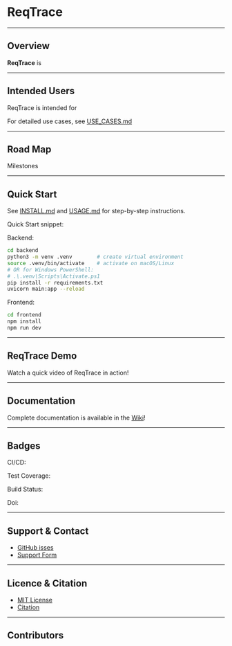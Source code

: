 # ReqTrace
---
## Overview 
**ReqTrace** is 

---

## Intended Users 
ReqTrace is intended for 

For detailed use cases, see [USE_CASES.md](docs/USE_CASES.md)

---

## Road Map 
Milestones  

---

## Quick Start 
See [INSTALL.md](docs/INSTALL.md) and [USAGE.md](docs/USAGE.md) for step-by-step instructions.  

Quick Start snippet: 

Backend: 

```bash
cd backend
python3 -m venv .venv        # create virtual environment
source .venv/bin/activate    # activate on macOS/Linux
# OR for Windows PowerShell:
# .\.venv\Scripts\Activate.ps1
pip install -r requirements.txt
uvicorn main:app --reload
```

Frontend: 
```bash
cd frontend
npm install 
npm run dev
```
---

##  ReqTrace Demo
Watch a quick video of ReqTrace in action! 

---

## Documentation
Complete documentation is available in the [Wiki](https://github.com/tiva710/SE_Project_2/wiki)!

---

## Badges
CI/CD: 

Test Coverage: 

Build Status: 

Doi: 

---

## Support & Contact
- [GitHub isses](https://github.com/tiva710/SE_Project_2/issues)
- [Support Form](https://docs.google.com/forms/d/e/1FAIpQLSfnR0p3P9GXqE0vYL3POOB-4eRcw-czH4RW3DlPySVc50C3LQ/viewform)

--- 

## Licence & Citation 
- [MIT License](docs/LICENSE.md)
- [Citation](docs/CITATION.md)

---
## Contributors 

